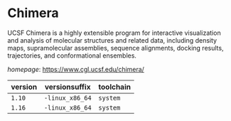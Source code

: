 # Chimera

UCSF Chimera is a highly extensible program for interactive visualization   and analysis of molecular structures and related data, including density maps, supramolecular   assemblies, sequence alignments, docking results, trajectories, and conformational ensembles.

*homepage*: <https://www.cgl.ucsf.edu/chimera/>

version | versionsuffix | toolchain
--------|---------------|----------
``1.10`` | ``-linux_x86_64`` | ``system``
``1.16`` | ``-linux_x86_64`` | ``system``

